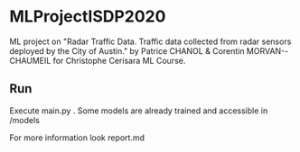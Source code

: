 # MLProjectISDP2020
ML project on "Radar Traffic Data. Traffic data collected from radar sensors deployed by the City of Austin." by Patrice CHANOL &amp; Corentin MORVAN--CHAUMEIL for Christophe Cerisara ML Course.

## Run

Execute main.py . Some models are already trained and accessible in /models



For more information look report.md